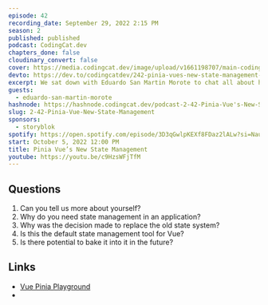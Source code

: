 ```yaml
---
episode: 42
recording_date: September 29, 2022 2:15 PM
season: 2
published: published
podcast: CodingCat.dev
chapters_done: false
cloudinary_convert: false
cover: https://media.codingcat.dev/image/upload/v1661198707/main-codingcatdev-photo/Pinia-Vue%27s-New-State-Management.jpg
devto: https://dev.to/codingcatdev/242-pinia-vues-new-state-management-2a6g
excerpt: We sat down with Eduardo San Martin Morote to chat all about how he helped to create Pinia, Vue’s New State Management system.
guests:
  - eduardo-san-martin-morote
hashnode: https://hashnode.codingcat.dev/podcast-2-42-Pinia-Vue's-New-State-Management
slug: 2-42-Pinia-Vue-New-State-Management
sponsors:
  - storyblok
spotify: https://open.spotify.com/episode/3D3qGwlpKEXf8FDaz2lALw?si=Naubm7BYTV6i_umVJfJhnQ
start: October 5, 2022 12:00 PM
title: Pinia Vue’s New State Management
youtube: https://youtu.be/c9HzsWFjTfM
---
```


## Questions

1. Can you tell us more about yourself?
2. Why do you need state management in an application?
3. Why was the decision made to replace the old state system?
4. Is this the default state management tool for Vue?
5. Is there potential to bake it into it in the future?

## Links

- [Vue Pinia Playground](https://github.com/vuejs/pinia/tree/v2/packages/playground)
-
